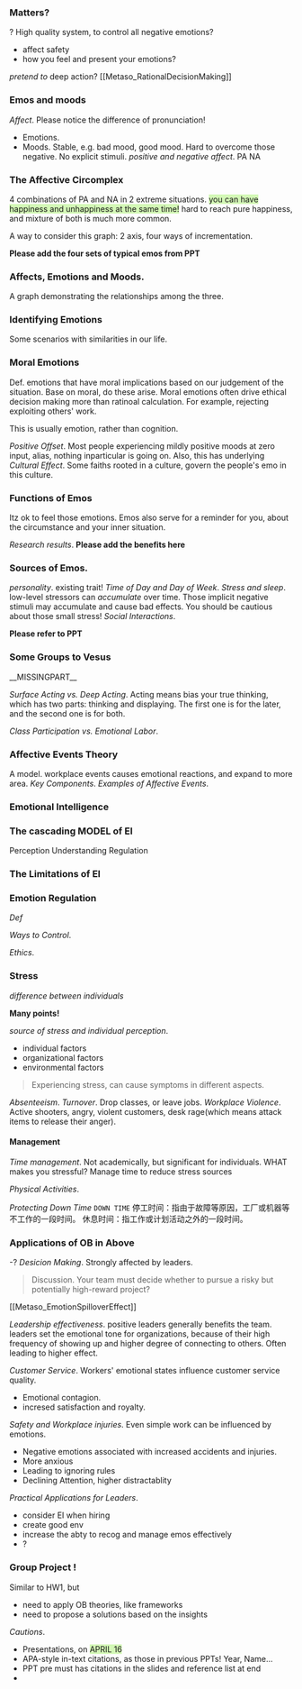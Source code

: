 ### Matters?

? High quality system, to control all negative emotions?
- affect safety
- how you feel and present your emotions?

*pretend to* deep action?
[[Metaso_RationalDecisionMaking]]

### Emos and moods

*Affect*. Please notice the difference of pronunciation!
- Emotions. 
- Moods. Stable, e.g. bad mood, good mood. Hard to overcome those negative. No explicit stimuli.
*positive and negative affect*.
PA
NA

### The Affective Circomplex

4 combinations of PA and NA in 2 extreme situations.
<span style="background:#d3f8b6">you can have happiness and unhappiness at the same time!</span>
hard to reach pure happiness, and mixture of both is much more common.

A way to consider this graph:
	2 axis, four ways of incrementation. 
	
__Please add the four sets of typical emos from PPT__

### Affects, Emotions and Moods.

A graph demonstrating the relationships among the three.

### Identifying Emotions

Some scenarios with similarities in our life.

### Moral Emotions

Def. emotions that have moral implications based on our judgement of the situation. Base on moral, do these arise.
Moral emotions often drive ethical decision making more than ratinoal calculation. For example, rejecting exploiting others' work.

This is usually emotion, rather than cognition.

*Positive Offset*. Most people experiencing mildly positive moods at zero input, alias, nothing inparticular is going on.
Also, this has underlying *Cultural Effect*. Some faiths rooted in a culture, govern the people's emo in this culture.
### Functions of Emos

Itz ok to feel those emotions. Emos also serve for a reminder for you, about the circumstance and your inner situation. 

*Research results*.
__Please add the benefits here__

### Sources of Emos.

*personality*. existing trait!
*Time of Day and Day of Week*. 
*Stress and sleep*. 
	low-level stressors can *accumulate* over time. Those implicit negative stimuli may accumulate and cause bad effects. You should be cautious about those small stress!
*Social Interactions*.
	
__Please refer to PPT__

### Some Groups to Vesus

\_\_MISSINGPART__

*Surface Acting vs. Deep Acting*.
Acting means bias your true thinking, which has two parts: thinking and displaying. The first one is for the later, and the second one is for both.

*Class Participation vs. Emotional Labor*.

### Affective Events Theory

A model. workplace events causes emotional reactions, and expand to more area.
*Key Components*.
*Examples of Affective Events*.

### Emotional Intelligence

### The cascading MODEL of EI

Perception
Understanding
Regulation

### The Limitations of EI

### Emotion Regulation

*Def*

*Ways to Control*.

*Ethics*.
### Stress

*difference between individuals*

__Many points!__

*source of stress and individual perception*.
- individual factors
- organizational factors
- environmental factors

>Experiencing stress, can cause symptoms in different aspects.

*Absenteeism*.
*Turnover*. Drop classes, or leave jobs.
*Workplace Violence*. Active shooters, angry, violent customers,  desk rage(which means attack items to release their anger).

#### Management

*Time management*. Not academically, but significant for individuals. WHAT makes you stressful? Manage time to reduce stress sources

*Physical Activities*.

*Protecting Down Time*
`DOWN TIME`
停工时间：指由于故障等原因，工厂或机器等不工作的一段时间。
休息时间：指工作或计划活动之外的一段时间。

### Applications of OB in Above

-?
*Desicion Making*. Strongly affected by leaders.

>Discussion.
>Your team must decide whether to pursue a risky but potentially high-reward project?

[[Metaso_EmotionSpilloverEffect]]

*Leadership effectiveness*.
positive leaders generally benefits the team.
leaders set the emotional tone for organizations, because of their high frequency of showing up and higher degree of connecting to others.
Often leading to higher effect.

*Customer Service*.
Workers' emotional states influence customer service quality.
- Emotional contagion.
- incresed satisfaction and royalty.

*Safety and Workplace injuries*.
Even simple work can be influenced by emotions. 
- Negative emotions associated with increased accidents and injuries.
- More anxious
- Leading to ignoring rules
- Declining Attention, higher distractablity

*Practical Applications for Leaders*.

- consider EI when hiring
- create good env
- increase the abty to recog and manage emos effectively
- ?

### Group Project !
Similar to HW1, but
- need to apply OB theories, like frameworks
- need to propose a solutions based on the insights

*Cautions*.

- Presentations, on <span style="background:#d3f8b6">APRIL 16</span>
- APA-style in-text citations, as those in previous PPTs! Year, Name...
- PPT pre must has citations in the slides and reference list at end
- 






















